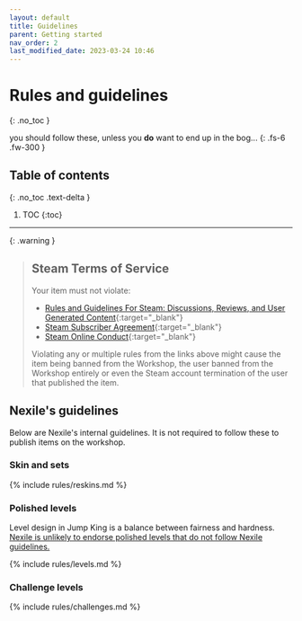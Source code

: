 ```yaml
---
layout: default
title: Guidelines
parent: Getting started
nav_order: 2
last_modified_date: 2023-03-24 10:46
---
```


# Rules and guidelines
{: .no_toc }

you should follow these, unless you **do** want to end up in the bog...<!-- more -->
{: .fs-6 .fw-300 }

## Table of contents
{: .no_toc .text-delta }

1. TOC
{:toc}

---

{: .warning }
> ## Steam Terms of Service
> 
> Your item must not violate:
> - [Rules and Guidelines For Steam: Discussions, Reviews, and User Generated Content](https://support.steampowered.com/kb_article.php?ref=4045-USHJ-3810){:target="_blank"}
> - [Steam Subscriber Agreement](http://store.steampowered.com/subscriber_agreement/){:target="_blank"}
> - [Steam Online Conduct](https://store.steampowered.com/online_conduct/){:target="_blank"}
>
> Violating any or multiple rules from the links above might cause the item being banned from the Workshop, the user banned from the Workshop entirely or even the Steam account termination of the user that published the item.

## Nexile's guidelines

Below are Nexile's internal guidelines. It is not required to follow these to publish items on the workshop.

### Skin and sets 

{% include rules/reskins.md %}

### Polished levels

Level design in Jump King is a balance between fairness and hardness.
<u>Nexile is unlikely to endorse polished levels that do not follow Nexile guidelines.</u>

{% include rules/levels.md %}

### Challenge levels

{% include rules/challenges.md %}
